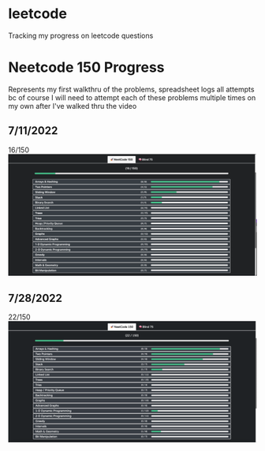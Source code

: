 # leetcode
Tracking my progress on leetcode questions

<h1> Neetcode 150 Progress </h1>

<body> Represents my first walkthru of the problems, spreadsheet logs all attempts bc of course I will need to attempt each of these problems multiple times on my own after I've walked thru the video </body>

<h2> 7/11/2022 </h2>

16/150
![7-11](/images/7-11.png)

<h2> 7/28/2022 </h2>

22/150
![7-22](/images/7-28.png)